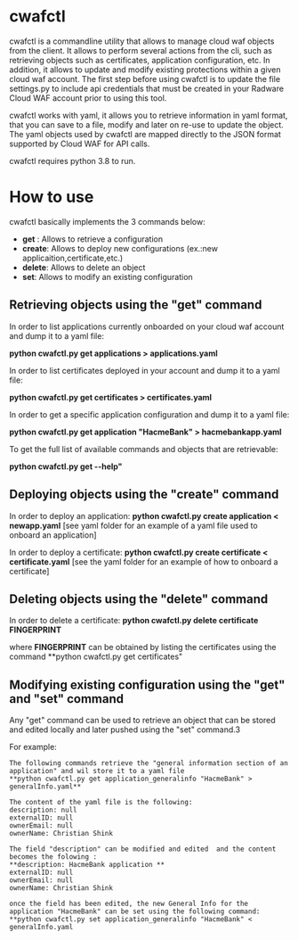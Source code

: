 # cwafctl

cwafctl is a commandline utility that allows to manage cloud waf objects from the client. It allows to perform several actions from the cli, such as retrieving objects such as certificates, application configuration, etc. In addition, it allows to update and modify existing protections within a given cloud waf account. The first step before using cwafctl is to update the file settings.py to include api credentials that must be created in your Radware Cloud WAF account prior to using this tool.

cwafctl works with yaml, it allows you to retrieve information in yaml format, that you can save to a file, modify and later on re-use to update the object. The yaml objects used by cwafctl are mapped directly to the JSON format supported by Cloud WAF for API calls.

cwafctl requires python 3.8 to run.


# How to use
cwafctl basically implements the 3  commands below:
 * **get** :    Allows to retrieve a configuration
 * **create**:  Allows to deploy new configurations (ex.:new applicaition,certificate,etc.)
 * **delete**:  Allows to delete an object
 * **set**:     Allows to modify an existing configuration

## Retrieving objects using the "get" command
In order to list applications currently onboarded on your cloud waf account and dump it to a yaml file:

  **python cwafctl.py get applications > applications.yaml**


In order to list certificates deployed in your account and dump it to a yaml file:

 **python cwafctl.py get certificates > certificates.yaml**


In order to get a specific application configuration and dump it to a yaml file:

 **python cwafctl.py get application "HacmeBank" > hacmebankapp.yaml**


To get the full list of available commands and objects that are retrievable:

 **python cwafctl.py get --help"**

## Deploying objects using the "create" command
In order to deploy an application:
  **python cwafctl.py create application < newapp.yaml** [see yaml folder for an example of a yaml file used to onboard an application]

In order to deploy a certificate:
  **python cwafctl.py create certificate < certificate.yaml** [see the yaml folder for an example of how to onboard a certificate]

## Deleting objects using the "delete" command
In order to delete a certificate:
   **python cwafctl.py delete certificate FINGERPRINT**

where **FINGERPRINT** can be obtained by listing the certificates using the command **python cwafctl.py get certificates"

 ## Modifying existing configuration using the "get" and "set" command
 Any "get" command can be used to retrieve an object that can be stored and edited locally and later pushed using the "set" command.3

 For example:

    The following commands retrieve the "general information section of an application" and wil store it to a yaml file
    **python cwafctl.py get application_generalinfo "HacmeBank" > generalInfo.yaml**

    The content of the yaml file is the following:
    description: null
    externalID: null
    ownerEmail: null
    ownerName: Christian Shink

    The field "description" can be modified and edited  and the content becomes the folowing :
    **description: HacmeBank application **
    externalID: null
    ownerEmail: null
    ownerName: Christian Shink

    once the field has been edited, the new General Info for the application "HacmeBank" can be set using the following command:
    **python cwafctl.py set application_generalinfo "HacmeBank" < generalInfo.yaml







